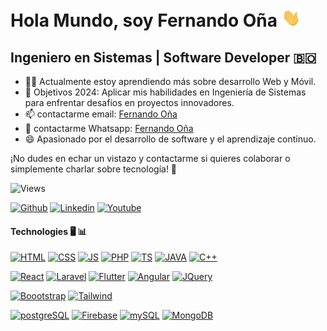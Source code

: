 # Hola Mundo, soy Fernando Oña <a title="Hi! 😊" href="https://www.youtube.com/@fernandoona3851" target="_blank"><img width="30" src="https://github.com/SatYu26/SatYu26/raw/master/Assets/Hi.gif" /></a>

## Ingeniero en Sistemas | Software Developer 🇧🇴
- 👨‍💻 Actualmente estoy aprendiendo más sobre desarrollo Web y Móvil.
- 🥇 Objetivos 2024: Aplicar mis habilidades en Ingeniería de Sistemas para enfrentar desafíos en proyectos innovadores.
- 📫 contactarme email: [Fernando Oña](mailto:fernandocarrasc590@gmail.com)
- 📱 contactarme Whatsapp: [Fernando Oña](https://wa.me/59171029903?text=Hola%20Fernando%20te%20hablo%20desde%20tu%20GitHub)
- 😄 Apasionado por el desarrollo de software y el aprendizaje continuo.

¡No dudes en echar un vistazo y contactarme si quieres colaborar o simplemente charlar sobre tecnología! 🚀

![Views](https://komarev.com/ghpvc/?username=jose-fernando-carrasco&color=blue&style=flat-square&label=PROFILE+VIEWS)

[![Github](https://img.shields.io/badge/Github-FFFFFF?style=for-the-badge&logo=github&color=grey)](https://jose-fernando-carrasco.github.io/)
[![Linkedin](https://img.shields.io/badge/Linkedin-0077B5?style=for-the-badge&logo=linkedin&logoColor=white)](https://www.linkedin.com/in/josé-fernando-oña-carrasco-77b095263)
[![Youtube](https://img.shields.io/badge/-youtube-61DAFB?logo=youtube&style=for-the-badge&color=red)](https://www.youtube.com/channel/UCrii1D62hiIvUe7bO6xJhqg)

#### Technologies 🖥️ 📊
[![HTML](https://img.shields.io/badge/HTML5-E34F26?style=for-the-badge&logo=html5&logoColor=white)](https://devdocs.io/html/)
[![CSS](https://img.shields.io/badge/CSS3-1572B6?style=for-the-badge&logo=css3&logoColor=white)](https://devdocs.io/css/)
[![JS](https://img.shields.io/badge/JavaScript-F7DF1E?style=for-the-badge&logo=javascript&logoColor=black)](https://devdocs.io/javascript/)
[![PHP](https://img.shields.io/badge/PHP-777BB4?style=for-the-badge&logo=php&logoColor=white)](https://www.php.net)
[![TS](https://img.shields.io/badge/TypeScript-007ACC?style=for-the-badge&logo=typescript&logoColor=white)](https://devdocs.io/typescript/)
[![JAVA](https://img.shields.io/badge/Java-ED8B00?style=for-the-badge&logo=java&logoColor=white)](https://www.java.com/en/)
[![C++](https://img.shields.io/badge/C++-00599C?style=for-the-badge&logo=c%2B%2B&logoColor=white)](https://devdocs.io/cpp/)


[![React](https://img.shields.io/badge/React-0081CB?style=for-the-badge&logo=react)](https://reactjs.org)
[![Laravel](https://img.shields.io/badge/Laravel-FF2D20?style=for-the-badge&logo=laravel&logoColor=white)](https://laravel.com)
[![Flutter](https://img.shields.io/badge/-flutter-61DAFB?logo=flutter&style=for-the-badge&color=blue)](https://flutter.dev/)
[![Angular](https://img.shields.io/badge/-angular-61DAFB?logo=angular&style=for-the-badge&color=red)](https://angular.io)
[![JQuery](https://img.shields.io/badge/jQuery-0769AD?style=for-the-badge&logo=jquery&logoColor=white)](https://jquery.com)

[![Boootstrap](https://img.shields.io/badge/Bootstrap-563D7C?style=for-the-badge&logo=bootstrap&logoColor=white)](https://getbootstrap.com)
[![Tailwind](https://img.shields.io/badge/Tailwind_CSS-38B2AC?style=for-the-badge&logo=tailwind-css&logoColor=white)](https://tailwindcss.com)

[![postgreSQL](https://img.shields.io/badge/PostgreSQL-316192?style=for-the-badge&logo=postgresql&logoColor=white)](https://www.postgresql.org)
[![Firebase](https://img.shields.io/badge/-firebase-61DAFB?logo=firebase&style=for-the-badge&color=grey)](https://firebase.google.com)
[![mySQL](https://img.shields.io/badge/MySQL-0077B5?style=for-the-badge&logo=mysql&logoColor=white)](https://www.mysql.com)
[![MongoDB](https://img.shields.io/badge/-mongodb-61DAFB?logo=mongodb&style=for-the-badge&color=white)](https://www.mongodb.com)

